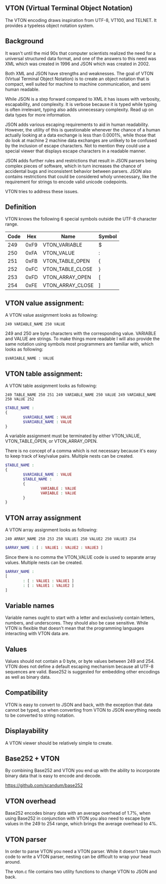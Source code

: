 VTON (Virtual Terminal Object Notation)
---------------------------------------

The VTON encoding draws inspiration from UTF-8, VT100, and TELNET. It provides
a typeless object notation system.

Background
----------

It wasn't until the mid 90s that computer scientists realized the need for a
universal structured data format, and one of the answers to this need was XML
which was created in 1996 and JSON which was created in 2002.

Both XML and JSON have strengths and weaknesses. The goal of VTON (Virtual
Terminal Object Notation) is to create an object notation that is compact,
well suited for machine to machine communication, and semi human readable.

While JSON is a step forward compared to XML it has issues with verbosity,
escapability, and complexity. It is verbose because it is typed while
typing is often irrelevant, typing also adds unnecessary complexity. Read
up on data types for more information.

JSON adds various escaping requirements to aid in human readability.
However, the utility of this is questionable whenever the chance of a human
actually looking at a data exchange is less than 0.0001%, while those that
do look at machine 2 machine data exchanges are unlikely to be confused by the
inclusion of escape characters. Not to mention they could use a special
viewer that displays escape characters in a readable manner.

JSON adds further rules and restrictions that result in JSON parsers being
complex pieces of software, which in turn increases the chance of accidental
bugs and inconsistent behavior between parsers. JSON also contains restrictions
that could be considered wholy unnecessary, like the requirement for strings
to encode valid unicode codepoints.

VTON tries to address these issues.

Definition
----------

VTON knows the following 6 special symbols outside the UTF-8 character range.

| Code | Hex  | Name | Symbol |
|----- | ---- | ---- | ------ |
| 249  | 0xF9 | VTON_VARIABLE    | $ |
| 250  | 0xFA | VTON_VALUE       | : |
| 251  | 0xFB | VTON_TABLE_OPEN  | { |
| 252  | 0xFC | VTON_TABLE_CLOSE | } |
| 253  | 0xFD | VTON_ARRAY_OPEN  | [ |
| 254  | 0xFE | VTON_ARRAY_CLOSE | ] |


VTON value assignment:
---------------------
A VTON value assignment looks as following:
```
249 VARIABLE_NAME 250 VALUE
```
249 and 250 are byte characters with the corresponding value. VARIABLE and VALUE are
strings. To make things more readable I will also provide the same notation using
symbols most programmers are familiar with, which looks as following:
```
$VARIABLE_NAME : VALUE
```
VTON table assignment:
----------------------
A VTON table assignment looks as following:
```
249 TABLE_NAME 250 251 249 VARIABLE_NAME 250 VALUE 249 VARIABLE_NAME 250 VALUE 252
```
```php
$TABLE_NAME :
{
        $VARIABLE_NAME : VALUE
        $VARIABLE_NAME : VALUE
}
```
A variable assignment must be terminated by either VTON_VALUE, VTON_TABLE_OPEN,
or VTON_ARRAY_OPEN.

There is no concept of a comma which is not necessary because it's easy to keep
track of key/value pairs. Multiple nests can be created.
```php
$TABLE_NAME :
{
        $VARIABLE_NAME : VALUE
        $TABLE_NAME :
        {
                VARIABLE : VALUE
                VARIABLE : VALUE
        }
}
```
VTON array assignment
---------------------
A VTON array assignment looks as following:
```
249 ARRAY_NAME 250 253 250 VALUE1 250 VALUE2 250 VALUE3 254
```
```php
$ARRAY_NAME : [ : VALUE1 : VALUE2 : VALUE3 ]
```
Since there is no comma the VTON_VALUE code is used to separate array values. Multiple nests can be created.
```php
$ARRAY_NAME :
[
        : [ : VALUE1 : VALUE1 ]
        : [ : VALUE1 : VALUE2 ]
]
```
Variable names
--------------
Variable names ought to start with a letter and exclusively contain letters,
numbers, and underscores. They should also be case sensitive. While VTON is
flexible that doesn't mean that the programming languages interacting with
VTON data are.

Values
------
Values should not contain a 0 byte, or byte values between 249 and 254. VTON
does not define a default escaping mechanism because all UTF-8 sequences
are valid. Base252 is suggested for embedding other encodings as well as binary
data.

Compatibility
-------------
VTON is easy to convert to JSON and back, with the exception that data cannot
be typed, so when converting from VTON to JSON everything needs to be
converted to string notation.

Displayability
--------------
A VTON viewer should be relatively simple to create.

Base252 + VTON
--------------
By combining Base252 and VTON you end up with the ability to incorporate
binary data that is easy to encode and decode.

https://github.com/scandum/base252

VTON overhead
-------------
Base252 encodes binary data with an average overhead of 1.7%, when using Base252
in conjunction with VTON you also need to escape byte values in the 249 to 254 range,
which brings the average overhead to 4%.

VTON parser
-----------
In order to parse VTON you need a VTON parser. While it doesn't take much code
to write a VTON parser, nesting can be difficult to wrap your head around.

The vton.c file contains two utility functions to change VTON to JSON and back.
